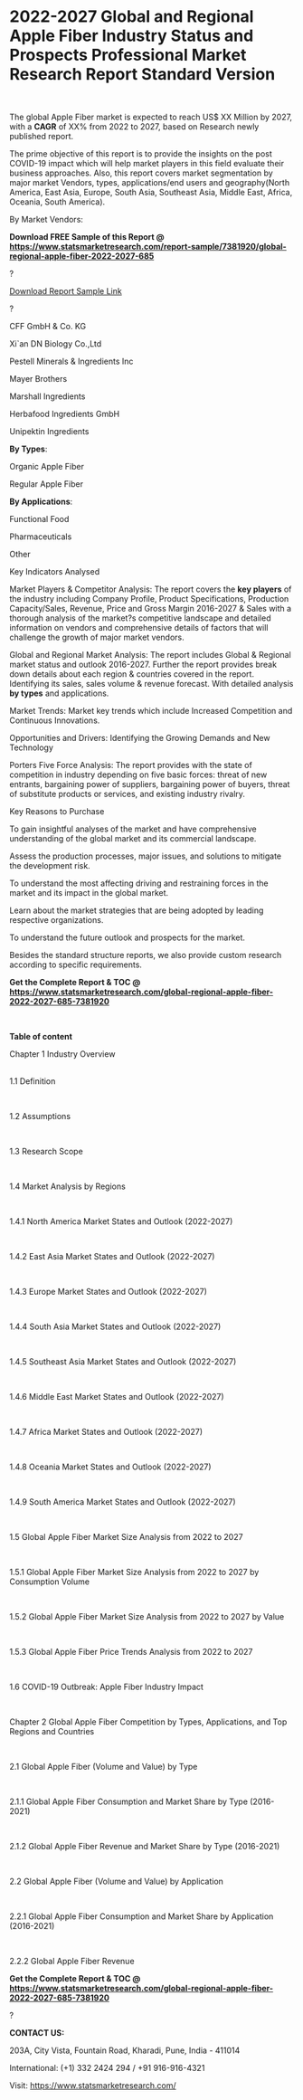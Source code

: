 <h1>2022-2027 Global and Regional Apple Fiber Industry Status and Prospects Professional Market Research Report Standard Version</h1><br/><p>The global Apple Fiber market is expected to reach US$ XX Million by 2027, with a <strong>CAGR</strong> of XX% from 2022 to 2027, based on Research newly published report.</p>
 
 
 
 <p>The prime objective of this report is to provide the insights on the post COVID-19 impact which will help market players in this field evaluate their business approaches. Also, this report covers market segmentation by major market Vendors, types, applications/end users and geography(North America, East Asia, Europe, South Asia, Southeast Asia, Middle East, Africa, Oceania, South America).</p>
 
 
 
 <p>By Market Vendors:</p>
 
 
 
 <div><b>Download FREE Sample of this Report @ <a href="https://www.statsmarketresearch.com/download-free-sample/7381920/global-regional-apple-fiber-2022-2027-685">https://www.statsmarketresearch.com/report-sample/7381920/global-regional-apple-fiber-2022-2027-685</a></b></div>
 
 
 
 <p>? </p>
 
 
 
 <p><a href="https://www.statsmarketresearch.com/download-free-sample/7381920/global-regional-apple-fiber-2022-2027-685">Download Report Sample Link</a></p>
 
 
 
 <p>? </p>
 
 
 
 <p>CFF GmbH & Co. KG</p>
 
 
 
 <p>Xi`an DN Biology Co.,Ltd</p>
 
 
 
 <p>Pestell Minerals & Ingredients Inc</p>
 
 
 
 <p>Mayer Brothers</p>
 
 
 
 <p>Marshall Ingredients</p>
 
 
 
 <p>Herbafood Ingredients GmbH</p>
 
 
 
 <p>Unipektin Ingredients</p>
 
 
 
 <p><strong>By Types</strong>:</p>
 
 
 
 <p>Organic Apple Fiber</p>
 
 
 
 <p>Regular Apple Fiber</p>
 
 
 
 <p><strong><strong>By Applications</strong></strong>:</p>
 
 
 
 <p>Functional Food</p>
 
 
 
 <p>Pharmaceuticals</p>
 
 
 
 <p>Other</p>
 
 
 
 <p>Key Indicators Analysed</p>
 
 
 
 <p>Market Players & Competitor Analysis: The report covers the <strong>key players</strong> of the industry including Company Profile, Product Specifications, Production Capacity/Sales, Revenue, Price and Gross Margin 2016-2027 & Sales with a thorough analysis of the market?s competitive landscape and detailed information on vendors and comprehensive details of factors that will challenge the growth of major market vendors.</p>
 
 
 
 <p>Global and Regional Market Analysis: The report includes Global & Regional market status and outlook 2016-2027. Further the report provides break down details about each region & countries covered in the report. Identifying its sales, sales volume & revenue forecast. With detailed analysis <strong>by types</strong> and applications.</p>
 
 
 
 <p>Market Trends: Market key trends which include Increased Competition and Continuous Innovations.</p>
 
 
 
 <p>Opportunities and Drivers: Identifying the Growing Demands and New Technology</p>
 
 
 
 <p>Porters Five Force Analysis: The report provides with the state of competition in industry depending on five basic forces: threat of new entrants, bargaining power of suppliers, bargaining power of buyers, threat of substitute products or services, and existing industry rivalry.</p>
 
 
 
 <p>Key Reasons to Purchase</p>
 
 
 
 <p>To gain insightful analyses of the market and have comprehensive understanding of the global market and its commercial landscape.</p>
 
 
 
 <p>Assess the production processes, major issues, and solutions to mitigate the development risk.</p>
 
 
 
 <p>To understand the most affecting driving and restraining forces in the market and its impact in the global market.</p>
 
 
 
 <p>Learn about the market strategies that are being adopted by leading respective organizations.</p>
 
 
 
 <p>To understand the future outlook and prospects for the market.</p>
 
 
 
 <p>Besides the standard structure reports, we also provide custom research according to specific requirements.</p>
 
 
 
 <div><b>Get the Complete Report & TOC @ <a href="https://www.statsmarketresearch.com/global-regional-apple-fiber-2022-2027-685-7381920">https://www.statsmarketresearch.com/global-regional-apple-fiber-2022-2027-685-7381920</a></b></div>
 
 
 
 <p><br />
 
 <b>Table of content</b></p>
 
 
 
 <p>Chapter 1 Industry Overview<br />
 
 <br />
 
 1.1 Definition<br />
 
 <br />
 
 1.2 Assumptions<br />
 
 <br />
 
 1.3 Research Scope<br />
 
 <br />
 
 1.4 Market Analysis by Regions<br />
 
 <br />
 
 1.4.1 North America Market States and Outlook (2022-2027)<br />
 
 <br />
 
 1.4.2 East Asia Market States and Outlook (2022-2027)<br />
 
 <br />
 
 1.4.3 Europe Market States and Outlook (2022-2027)<br />
 
 <br />
 
 1.4.4 South Asia Market States and Outlook (2022-2027)<br />
 
 <br />
 
 1.4.5 Southeast Asia Market States and Outlook (2022-2027)<br />
 
 <br />
 
 1.4.6 Middle East Market States and Outlook (2022-2027)<br />
 
 <br />
 
 1.4.7 Africa Market States and Outlook (2022-2027)<br />
 
 <br />
 
 1.4.8 Oceania Market States and Outlook (2022-2027)<br />
 
 <br />
 
 1.4.9 South America Market States and Outlook (2022-2027)<br />
 
 <br />
 
 1.5 Global Apple Fiber Market Size Analysis from 2022 to 2027<br />
 
 <br />
 
 1.5.1 Global Apple Fiber Market Size Analysis from 2022 to 2027 by Consumption Volume<br />
 
 <br />
 
 1.5.2 Global Apple Fiber Market Size Analysis from 2022 to 2027 by Value<br />
 
 <br />
 
 1.5.3 Global Apple Fiber Price Trends Analysis from 2022 to 2027<br />
 
 <br />
 
 1.6 COVID-19 Outbreak: Apple Fiber Industry Impact<br />
 
 <br />
 
 Chapter 2 Global Apple Fiber Competition by Types, Applications, and Top Regions and Countries<br />
 
 <br />
 
 2.1 Global Apple Fiber (Volume and Value) by Type<br />
 
 <br />
 
 2.1.1 Global Apple Fiber Consumption and Market Share by Type (2016-2021)<br />
 
 <br />
 
 2.1.2 Global Apple Fiber Revenue and Market Share by Type (2016-2021)<br />
 
 <br />
 
 2.2 Global Apple Fiber (Volume and Value) by Application<br />
 
 <br />
 
 2.2.1 Global Apple Fiber Consumption and Market Share by Application (2016-2021)<br />
 
 <br />
 
 2.2.2 Global Apple Fiber Revenue</p>
 
 
 
 <div><b>Get the Complete Report & TOC @ <a href="https://www.statsmarketresearch.com/global-regional-apple-fiber-2022-2027-685-7381920">https://www.statsmarketresearch.com/global-regional-apple-fiber-2022-2027-685-7381920</a></b></div>
 
 
 
 <p>? </p>
 
 
 
 <p><b>CONTACT US:</b><br />
 
 203A, City Vista, Fountain Road, Kharadi, Pune, India - 411014<br />
 
 International: (+1) 332 2424 294 / +91 916-916-4321<br />
 
 Visit: <a href="https://www.statsmarketresearch.com/">https://www.statsmarketresearch.com/</a></p>